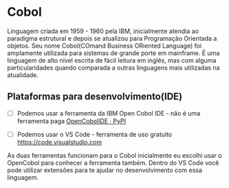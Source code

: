 # Cobol

Linguagem criada em 1959 - 1960 pela IBM, inicialmente atendia ao paradigma estrutural e depois se atualizou para Programação Orientada a objetos. Seu nome Cobol(COmand Business ORiented Language)  foi amplamente utilizada para sistemas de grande porte em mainframe. É uma linguagem de alto nível escrita de fácil leitura em inglês, mas com alguma particularidades quando comparada a outras linguagens mais utilizadas na atualidade.

## Plataformas para desenvolvimento(IDE)

- [ ] Podemos usar a ferramenta da IBM Open Cobol IDE - não é uma ferramenta paga [OpenCobolIDE · PyPI](https://pypi.org/project/OpenCobolIDE/)

- [ ] Podemos usar o VS Code - ferramenta de uso gratuíto https://code.visualstudio.com

As duas ferramentas funcionam para o Cobol inicialmente eu escolhi usar o OpenCobol para conhecer a ferramenta também. Dentro do VS Code você pode utilizar extensões para te ajudar no desenvolvimento com essa linguagem.


